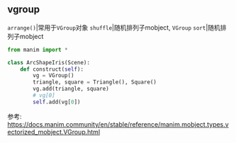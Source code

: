 ## vgroup

`arrange()`|常用于`VGroup`对象
`shuffle`|随机排列子mobject, `VGroup`
`sort`|随机排列子mobject

```python
from manim import *

class ArcShapeIris(Scene):
    def construct(self):
        vg = VGroup()
        triangle, square = Triangle(), Square()
        vg.add(triangle, square)
        # vg[0]
        self.add(vg[0])
```



参考:
https://docs.manim.community/en/stable/reference/manim.mobject.types.vectorized_mobject.VGroup.html